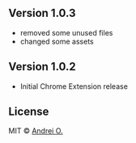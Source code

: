 ## Version 1.0.3

- removed some unused files
- changed some assets

## Version 1.0.2

- Initial Chrome Extension release


## License
MIT © [Andrei O.](http://flashsoft.eu)
